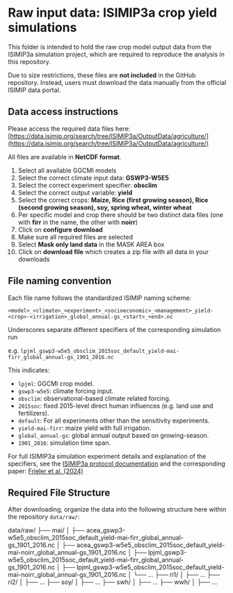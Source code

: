 # Raw input data: ISIMIP3a crop yield simulations

This folder is intended to hold the raw crop model output data from the ISIMIP3a simulation project, which are required to reproduce the analysis in this repository.

Due to size restrictions, these files are **not included** in the GitHub repository. Instead, users must download the data manually from the official ISIMIP data portal.

## Data access instructions 

Please access the required data files here:
[https://data.isimip.org/search/tree/ISIMIP3a/OutputData/agriculture/](https://data.isimip.org/search/tree/ISIMIP3a/OutputData/agriculture/)

All files are available in **NetCDF format**.

1. Select all available GGCMI models
2. Select the correct climate input data: **GSWP3-W5E5**
3. Select the correct experiment specifier: **obsclim**
4. Select the correct output variable: **yield**
5. Select the correct crops: **Maize, Rice (first growing season), Rice (second growing season), soy, spring wheat, winter wheat**
6. Per specific model and crop there should be two distinct data files (one with **firr** in the name, the other with **noirr**)
7. Click on **configure download**
8. Make sure all required files are selected
9. Select **Mask only land data** in the MASK AREA box
10. Click on **download file** which creates a zip file with all data in your downloads

## File naming convention

Each file name follows the standardized ISIMIP naming scheme:

`<model>_<climate>_<experiment>_<socioeconomic>_<management>_yield-<crop>-<irrigation>_global_annual-gs_<start>_<end>.nc`

Underscores separate different specifiers of the corresponding simulation run

e.g. `lpjml_gswp3-w5e5_obsclim_2015soc_default_yield-mai-firr_global_annual-gs_1901_2016.nc`

This indicates:
- `lpjml`: GGCMI crop model.
- `gswp3-w5e5`: climate forcing input.
- `obsclim`: observational-based climate related forcing.
- `2015soc`: fixed 2015-level direct human influences (e.g. land use and fertilizers).
- `default`: For all experiments other than the sensitivity experiments.
- `yield-mai-firr`: maize yield with full irrigation.
- `global_annual-gs`: global annual output based on growing-season.
- `1901_2016`: simulation time span.

For full ISIMIP3a simulation experiment details and explanation of the specifiers, see the [ISIMIP3a protocol documentation](https://protocol.isimip.org/#/ISIMIP3a/agriculture) 
and the corresponding paper: [Frieler et al. (2024)](https://doi.org/10.5194/gmd-17-1-2024)

## Required File Structure

After downloading, organize the data into the following structure here within the repository `data/raw/`:

data/raw/
├── mai/
│ ├── acea_gswp3-w5e5_obsclim_2015soc_default_yield-mai-firr_global_annual-gs_1901_2016.nc
│ ├── acea_gswp3-w5e5_obsclim_2015soc_default_yield-mai-noirr_global_annual-gs_1901_2016.nc
│ ├── lpjml_gswp3-w5e5_obsclim_2015soc_default_yield-mai-firr_global_annual-gs_1901_2016.nc
│ ├── lpjml_gswp3-w5e5_obsclim_2015soc_default_yield-mai-noirr_global_annual-gs_1901_2016.nc
│ └── ...
├── ri1/
│ ├── ...
├── ri2/
│ ├── ...
├── soy/
│ ├── ...
├── swh/
│ ├── ...
├── wwh/
│ ├── ...
